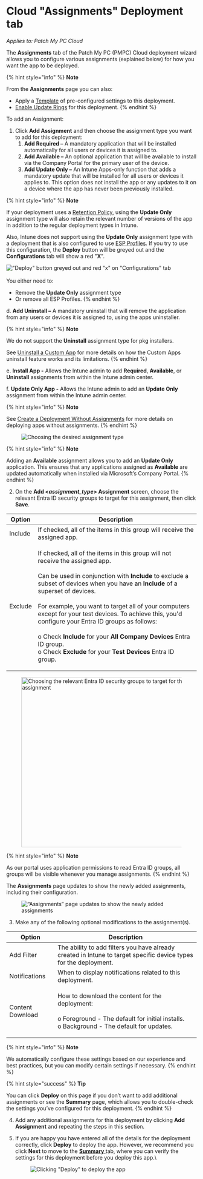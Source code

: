 # Cloud "Assignments" Deployment tab

_Applies to: Patch My PC Cloud_

The **Assignments** tab of the Patch My PC (PMPC) Cloud deployment wizard allows you to configure various assignments (explained below) for how you want the app to be deployed.

{% hint style="info" %}
**Note**

From the **Assignments** page you can also:

* Apply a [Template](../use-a-template-in-cloud-deployments.md) of pre-configured settings to this deployment.
* [Enable Update Rings](../cloud-update-rings/create-update-rings-in-cloud.md) for this deployment.
{% endhint %}

To add an Assignment:

1. Click **Add Assignment** and then choose the assignment type you want to add for this deployment:
   1. **Add Required –** A mandatory application that will be installed automatically for all users or devices it is assigned to.
   2. **Add Available –** An optional application that will be available to install via the Company Portal for the primary user of the device.
   3. **Add Update Only –** An Intune Apps-only function that adds a mandatory update that will be installed for all users or devices it applies to. This option does not install the app or any updates to it on a device where the app has never been previously installed.

{% hint style="info" %}
**Note**

If your deployment uses a [Retention Policy](cloud-configurations-deployment-tab/retention-policy-deployments.md), using the **Update Only** assignment type will also retain the relevant number of versions of the app in addition to the regular deployment types in Intune.

Also, Intune does not support using the **Update Only** assignment type with a deployment that is also configured to use [ESP Profiles](cloud-configurations-deployment-tab/esp-profiles-deployments.md). If you try to use this configuration, the **Deploy** button will be greyed out and the **Configurations** tab will show a red "**X**".

!["Deploy" button greyed out and red "x" on "Configurations" tab](<../../../_images/gitbook/image%20%282374).png>)\
\
You either need to:

* Remove the **Update Only** assignment type
* Or remove all ESP Profiles.
{% endhint %}

d. **Add Uninstall –** A mandatory uninstall that will remove the application from any users or devices it is assigned to, using the apps uninstaller.

{% hint style="info" %}
**Note**

We do not support the **Uninstall** assignment type for pkg installers.

See [Uninstall a Custom App](../../custom-apps/custom-apps-reference/uninstall-a-custom-app.md) for more details on how the Custom Apps uninstall feature works and its limitations.
{% endhint %}

e. **Install App -** Allows the Intune admin to add **Required**, **Available**, or **Uninstall** assignments from within the Intune admin center.

f. **Update Only App -** Allows the Intune admin to add an **Update Only** assignment from within the Intune admin center.

{% hint style="info" %}
**Note**

See [Create a Deployment Without Assignments](../create-a-cloud-deployment-without-assignments.md) for more details on deploying apps without assignments.
{% endhint %}

<figure><img src="../../../_images/gitbook/image%20%282386%29.png" alt="Choosing the desired assignment type"><figcaption></figcaption></figure>

{% hint style="info" %}
**Note**

Adding an **Available** assignment allows you to add an **Update Only** application. This ensures that any applications assigned as **Available** are updated automatically when installed via Microsoft’s Company Portal.
{% endhint %}

2. On the **Add <**_**assignment\_type**_**> Assignment** screen, choose the relevant Entra ID security groups to target for this assignment, then click **Save**.

| Option  | Description                                                                                                                                                                                                                                                                                                                                                                                                                                                                                                                                                                                                           |
| ------- | --------------------------------------------------------------------------------------------------------------------------------------------------------------------------------------------------------------------------------------------------------------------------------------------------------------------------------------------------------------------------------------------------------------------------------------------------------------------------------------------------------------------------------------------------------------------------------------------------------------------- |
| Include | If checked, all of the items in this group will receive the assigned app.                                                                                                                                                                                                                                                                                                                                                                                                                                                                                                                                             |
| Exclude | <p>If checked, all of the items in this group will not receive the assigned app.<br><br>Can be used in conjunction with <strong>Include</strong> to exclude a subset of devices when you have an <strong>Include</strong> of a superset of devices.<br><br>For example, you want to target all of your computers except for your test devices. To achieve this, you'd configure your Entra ID groups as follows:<br><br>o Check <strong>Include</strong> for your <strong>All Company Devices</strong> Entra ID group.<br>o Check <strong>Exclude</strong> for your <strong>Test Devices</strong> Entra ID group.</p> |

<figure><img src="../../../_images/gitbook/image%20%282387%29.png" alt="Choosing the relevant Entra ID security groups to target for this assignment" width="449"><figcaption></figcaption></figure>

{% hint style="info" %}
**Note**

As our portal uses application permissions to read Entra ID groups, all groups will be visible whenever you manage assignments.
{% endhint %}

The **Assignments** page updates to show the newly added assignments, including their configuration.

<figure><img src="../../../_images/gitbook/image%20%282388%29.png" alt="“Assignments” page updates to show the newly added assignments"><figcaption></figcaption></figure>

3. Make any of the following optional modifications to the assignment(s).

| Option           | Description                                                                                                                                               |
| ---------------- | --------------------------------------------------------------------------------------------------------------------------------------------------------- |
| Add Filter       | The ability to add filters you have already created in Intune to target specific device types for the deployment.                                         |
| Notifications    | When to display notifications related to this deployment.                                                                                                 |
| Content Download | <p>How to download the content for the deployment:<br><br>o Foreground - The default for initial installs.<br>o Background - The default for updates.</p> |

{% hint style="info" %}
**Note**

We automatically configure these settings based on our experience and best practices, but you can modify certain settings if necessary.
{% endhint %}

{% hint style="success" %}
**Tip**

You can click **Deploy** on this page if you don’t want to add additional assignments or see the **Summary** page, which allows you to double-check the settings you’ve configured for this deployment.
{% endhint %}

4. Add any additional assignments for this deployment by clicking **Add Assignment** and repeating the steps in this section.
5.  If you are happy you have entered all of the details for the deployment correctly, click **Deploy** to deploy the app. However, we recommend you click **Next** to move to the [**Summary** ](cloud-summary-deployment-tab.md)tab, where you can verify the settings for this deployment before you deploy this app.\


    <figure><img src="../../../_images/gitbook/image%20%282390%29.png" alt="Clicking &#x22;Deploy&#x22; to deploy the app"><figcaption></figcaption></figure>
